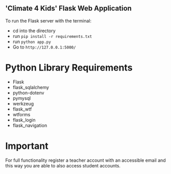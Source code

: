 ## 'Climate 4 Kids' Flask Web Application

To run the Flask server with the terminal:
- cd into the directory
- run `pip install -r requirements.txt`
- run `python app.py`
- Go to `http://127.0.0.1:5000/` 


# Python Library Requirements
- Flask
- flask_sqlalchemy
- python-dotenv
- pymysql
- werkzeug
- flask_wtf
- wtforms
- flask_login
- flask_navigation


# Important
For full functionality register a teacher account with an accessible email and this way you are able to also access student accounts.
